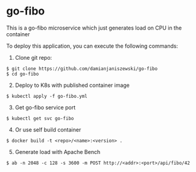# go-fibo

This is a go-fibo microservice which just generates load on CPU in the container

To deploy this application, you can execute the following commands:

1. Clone git repo:

```
$ git clone https://github.com/damianjaniszewski/go-fibo
$ cd go-fibo
```

2. Deploy to K8s with published container image

```
$ kubectl apply -f go-fibo.yml
```

3. Get go-fibo service port

```
$ kubectl get svc go-fibo
```

4. Or use self build container

```
$ docker build -t <repo>/<name>:<version> .
```

5. Generate load with Apache Bench

```
$ ab -n 2048 -c 128 -s 3600 -m POST http://<addr>:<port>/api/fibo/42
```
